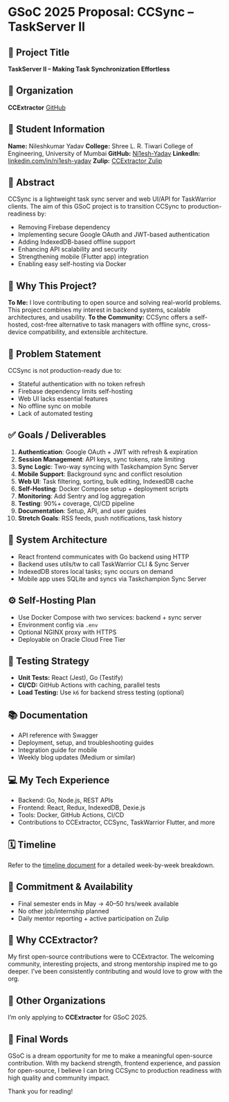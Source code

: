 # GSoC 2025 Proposal: CCSync – TaskServer II

## 📌 Project Title

**TaskServer II – Making Task Synchronization Effortless**

## 🏢 Organization

**CCExtractor**
[GitHub](https://github.com/CCExtractor)

## 👤 Student Information

**Name:** Nileshkumar Yadav
**College:** Shree L. R. Tiwari College of Engineering, University of Mumbai
**GitHub:** [Ni1esh-Yadav](https://github.com/Ni1esh-Yadav)
**LinkedIn:** [linkedin.com/in/ni1esh-yadav](https://linkedin.com/in/ni1esh-yadav)
**Zulip:** [CCExtractor Zulip](https://ccextractor.zulipchat.com/#user/866756)

## 🔎 Abstract

CCSync is a lightweight task sync server and web UI/API for TaskWarrior clients. The aim of this GSoC project is to transition CCSync to production-readiness by:

* Removing Firebase dependency
* Implementing secure Google OAuth and JWT-based authentication
* Adding IndexedDB-based offline support
* Enhancing API scalability and security
* Strengthening mobile (Flutter app) integration
* Enabling easy self-hosting via Docker

## 🎯 Why This Project?

**To Me:** I love contributing to open source and solving real-world problems. This project combines my interest in backend systems, scalable architectures, and usability.
**To the Community:** CCSync offers a self-hosted, cost-free alternative to task managers with offline sync, cross-device compatibility, and extensible architecture.

## 🧩 Problem Statement

CCSync is not production-ready due to:

* Stateful authentication with no token refresh
* Firebase dependency limits self-hosting
* Web UI lacks essential features
* No offline sync on mobile
* Lack of automated testing

## ✅ Goals / Deliverables

1. **Authentication**: Google OAuth + JWT with refresh & expiration
2. **Session Management**: API keys, sync tokens, rate limiting
3. **Sync Logic**: Two-way syncing with Taskchampion Sync Server
4. **Mobile Support**: Background sync and conflict resolution
5. **Web UI**: Task filtering, sorting, bulk editing, IndexedDB cache
6. **Self-Hosting**: Docker Compose setup + deployment scripts
7. **Monitoring**: Add Sentry and log aggregation
8. **Testing**: 90%+ coverage, CI/CD pipeline
9. **Documentation**: Setup, API, and user guides
10. **Stretch Goals**: RSS feeds, push notifications, task history

## 🧱 System Architecture

* React frontend communicates with Go backend using HTTP
* Backend uses utils/tw to call TaskWarrior CLI & Sync Server
* IndexedDB stores local tasks; sync occurs on demand
* Mobile app uses SQLite and syncs via Taskchampion Sync Server

## ⚙️ Self-Hosting Plan

* Use Docker Compose with two services: backend + sync server
* Environment config via `.env`
* Optional NGINX proxy with HTTPS
* Deployable on Oracle Cloud Free Tier

## 🧪 Testing Strategy

* **Unit Tests:** React (Jest), Go (Testify)
* **CI/CD:** GitHub Actions with caching, parallel tests
* **Load Testing:** Use `k6` for backend stress testing (optional)

## 📚 Documentation

* API reference with Swagger
* Deployment, setup, and troubleshooting guides
* Integration guide for mobile
* Weekly blog updates (Medium or similar)

## 💻 My Tech Experience

* Backend: Go, Node.js, REST APIs
* Frontend: React, Redux, IndexedDB, Dexie.js
* Tools: Docker, GitHub Actions, CI/CD
* Contributions to CCExtractor, CCSync, TaskWarrior Flutter, and more

## 🗓️ Timeline

Refer to the [timeline document](./Gsoc%20Timeline%20Ccsync.md) for a detailed week-by-week breakdown.

## 📆 Commitment & Availability

* Final semester ends in May → 40–50 hrs/week available
* No other job/internship planned
* Daily mentor reporting + active participation on Zulip

## 🤝 Why CCExtractor?

My first open-source contributions were to CCExtractor. The welcoming community, interesting projects, and strong mentorship inspired me to go deeper. I’ve been consistently contributing and would love to grow with the org.

## 🛑 Other Organizations

I’m only applying to **CCExtractor** for GSoC 2025.

## 🙏 Final Words

GSoC is a dream opportunity for me to make a meaningful open-source contribution. With my backend strength, frontend experience, and passion for open-source, I believe I can bring CCSync to production readiness with high quality and community impact.

Thank you for reading!
